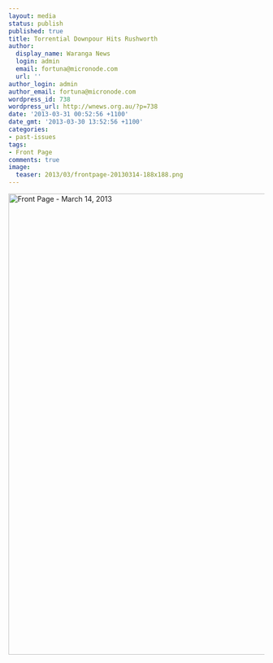 ```yaml
---
layout: media
status: publish
published: true
title: Torrential Downpour Hits Rushworth
author:
  display_name: Waranga News
  login: admin
  email: fortuna@micronode.com
  url: ''
author_login: admin
author_email: fortuna@micronode.com
wordpress_id: 738
wordpress_url: http://wnews.org.au/?p=738
date: '2013-03-31 00:52:56 +1100'
date_gmt: '2013-03-30 13:52:56 +1100'
categories:
- past-issues
tags:
- Front Page
comments: true
image:
  teaser: 2013/03/frontpage-20130314-188x188.png
---
```


<a href="{{ site.url }}/images/2013/03/frontpage-20130314.pdf"><img class="alignnone size-full wp-image-736" alt="Front Page - March 14, 2013" src="{{ site.url }}/images/2013/03/frontpage-20130314.png" width="624" height="907" /></a>
